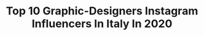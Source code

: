 ---
title: Top 10 Graphic-Designers Instagram Influencers In Italy In 2020
description: >-
  Find top graphic-designers Instagram influencers in Italy in 2020. Most popular hashtags: #instagood #fashion #makeup #portrait.
platform: Instagram
profiles:
  - username: "jjahcky"
    fullname: >-
      JAHCKY 💙🌧
    location: "Italy"
    followers: 20699
    engagement: 1171
    commentsToLikes: 0.614236
    id: ck1357lmf03nf0i19tia4dloa
    verified: false
    hashtags: "#futurerider, #streetstyle, #streetwear, #airforce"
  - username: "_mirko_speranza_"
    fullname: >-
      Mirko • CONTENT CREATOR • MUA
    location: "Italy"
    followers: 5956
    engagement: 677
    commentsToLikes: 0.150422
    id: ck8tc9c2yyqxy0j78lcnfi47b
    verified: false
    hashtags: "#hudabeautypastelobsessions, #makeup, #yesabh, #tutorial"
  - username: "michele.filippetti"
    fullname: >-
      Michele Filippetti
    location: "Italy"
    followers: 10940
    engagement: 1013
    commentsToLikes: 0.034975
    id: ck5cjrpk6vcxd0i11acj74eh9
    verified: false
    hashtags: "#exklusive, #negzone, #igers, #whatitalyis"
  - username: "liveasaqueen_"
    fullname: >-
      REGINA👑
    location: "Italy"
    followers: 27318
    engagement: 193
    commentsToLikes: 0.317787
    id: ck5q9ra5rckxk0i112ay17isc
    verified: false
    hashtags: "#futurelook, #pixibeauty, #tb, #picsart"
  - username: "carment93"
    fullname: >-
      Carmen Testa 🌸
    location: "Italy"
    followers: 14423
    engagement: 894
    commentsToLikes: 0.055396
    id: ck8syf32fkneo0j78v2nkoosr
    verified: false
    hashtags: "#quarantine, #styleaddicted, #yoinsstyle, #bloggerstyle"
  - username: "savasuvo"
    fullname: >-
      𝕾𝖙𝖆𝖓𝖙𝖍𝖊𝖗𝖛𝖘𝖘𝖎𝖆𝖓
    location: "Italy"
    followers: 10376
    engagement: 571
    commentsToLikes: 0.050259
    id: ck5zte2wd08a10i14lmiz8yle
    verified: false
    hashtags: "#british, #vogueuk, #green, #italy"
  - username: "sarah_parmeggiani"
    fullname: >-
      Sarah Parmeggiani
    location: "Italy"
    followers: 41450
    engagement: 449
    commentsToLikes: 0.233880
    id: ck6u6mcd4gfrm0j715e0q2t7z
    verified: false
    hashtags: "#outfitinspiration, #birthdaycake, #sandali, #tshirtsdesign"
  - username: "replica004"
    fullname: >-
      Sara Camponeschi
    location: "Italy"
    followers: 6086
    engagement: 2215
    commentsToLikes: 0.019921
    id: ck14liwpiuwum0i19rw7roeub
    verified: false
    hashtags: "#anime, #digitalpainting, #gif, #cloutgoggles"
  - username: "elenasessa"
    fullname: >-
      FASHION • TRAVEL • INSPO
    location: "Italy"
    followers: 32084
    engagement: 134
    commentsToLikes: 0.044862
    id: ck8szj7u1onm60j78s0krfemc
    verified: false
    hashtags: "#stayhome, #makeupaddict, #outfitpost, #hairstyle"
  - username: "massimiliano_fulgosi"
    fullname: >-
      ◭MΛSSIMILIΛNO◭
    location: "Italy"
    followers: 2132
    engagement: 3559
    commentsToLikes: 0.143844
    id: ck5q0590p4bes0i11qpwf6z81
    verified: false
    hashtags: "#earthgridz, #montblanc, #lagofedera, #mare"
---